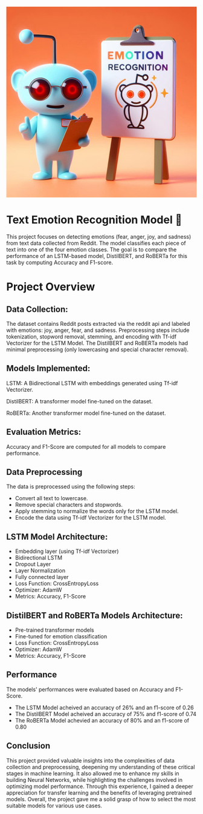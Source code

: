 ![project_pic.jpeg](project_pic.jpeg)

# Text Emotion Recognition Model 🤖

This project focuses on detecting emotions (fear, anger, joy, and sadness) from text data collected from Reddit. The model classifies each piece of text into one of the four emotion classes. The goal is to compare the performance of an LSTM-based model, DistilBERT, and RoBERTa for this task by computing Accuracy and F1-score.

# Project Overview

## Data Collection:

The dataset contains Reddit posts extracted via the reddit api and labeled with emotions: joy, anger, fear, and sadness.
Preprocessing steps include tokenization, stopword removal, stemming, and encoding with Tf-idf Vectorizer for the LSTM Model. The DistilBERT and RoBERTa models had minimal preprocessing (only lowercasing and special character removal).

## Models Implemented:

LSTM: A Bidirectional LSTM with embeddings generated using Tf-idf Vectorizer.

DistilBERT: A transformer model fine-tuned on the dataset.

RoBERTa: Another transformer model fine-tuned on the dataset.

## Evaluation Metrics:

Accuracy and F1-Score are computed for all models to compare performance.

## Data Preprocessing

The data is preprocessed using the following steps:

- Convert all text to lowercase.
- Remove special characters and stopwords.
- Apply stemming to normalize the words only for the LSTM model.
- Encode the data using Tf-idf Vectorizer for the LSTM model.


## LSTM Model Architecture:
- Embedding layer (using Tf-idf Vectorizer)
- Bidirectional LSTM
- Dropout Layer
- Layer Normalization
- Fully connected layer 
- Loss Function: CrossEntropyLoss
- Optimizer: AdamW
- Metrics: Accuracy, F1-Score

## DistilBERT and RoBERTa Models Architecture:
- Pre-trained transformer models
- Fine-tuned for emotion classification
- Loss Function: CrossEntropyLoss
- Optimizer: AdamW
- Metrics: Accuracy, F1-Score

## Performance

The models' performances were evaluated based on Accuracy and F1-Score. 
- The LSTM Model acheived an accuracy of 26% and an f1-score of 0.26
- The DistilBERT Model acheived an accuracy of 75% and f1-score of 0.74
- The RoBERTa Model achevied an accuracy of 80% and an f1-score of 0.80

## Conclusion

This project provided valuable insights into the complexities of data collection and preprocessing, deepening my understanding of these critical stages in machine learning. It also allowed me to enhance my skills in building Neural Networks, while highlighting the challenges involved in optimizing model performance. Through this experience, I gained a deeper appreciation for transfer learning and the benefits of leveraging pretrained models. Overall, the project gave me a solid grasp of how to select the most suitable models for various use cases.